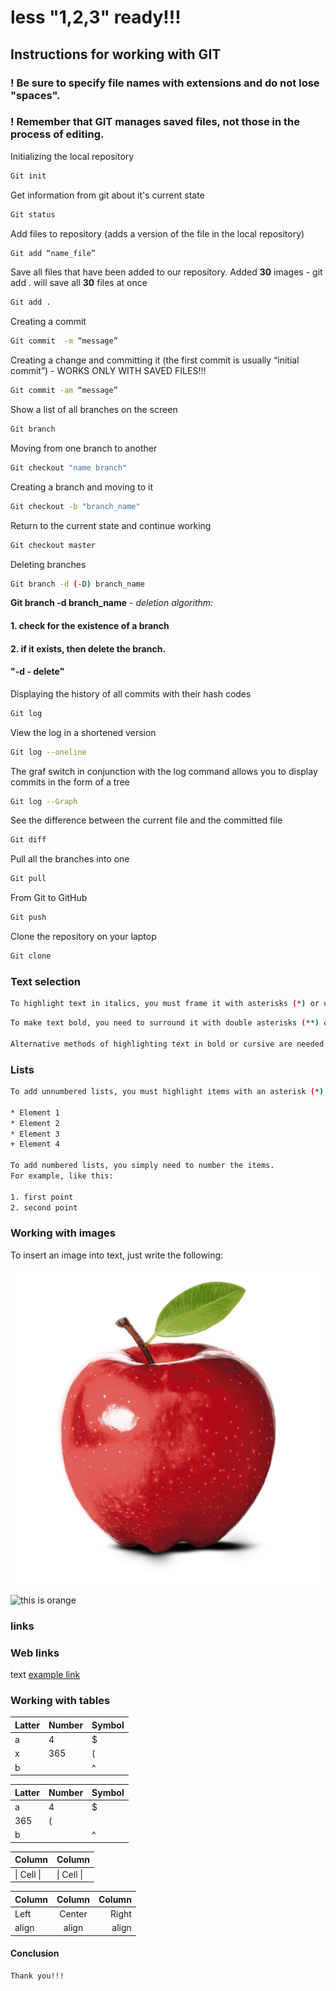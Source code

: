 # less "1,2,3" ready!!!

## Instructions for working with GIT

### ! Be sure to specify file names with extensions and do not lose "spaces".

### ! Remember that GIT manages saved files, not those in the process of editing.

Initializing the local repository  

```sh
Git init
```  
Get information from git about it's current state  

```sh
Git status
```  

Add files to repository (adds a version of the file in the local repository)

```sh
Git add “name_file”
```  

Save all files that have been added to our repository. Added **30** images - git add . will save all **30** files at once  

```sh
Git add .
```  

Creating a commit  

```sh  
Git commit  -m “message”
```  

Creating a change and committing it (the first commit is usually “initial commit”) - WORKS ONLY WITH SAVED FILES!!!

```sh
Git commit -am “message”
```  

Show a list of all branches on the screen   

```sh    
Git branch
```  
   
Moving from one branch to another   

```sh  
Git checkout "name branch"
```  

Creating a branch and moving to it  

```sh  
Git checkout -b "branch_name"
```  

Return to the current state and continue working

```sh  
Git checkout master
```  

Deleting branches  

```sh  
Git branch -d (-D) branch_name
```  
**Git branch -d branch_name** - *deletion algorithm:*

#### 1. check for the existence of a branch 
#### 2. if it exists, then delete the branch.
#### "-d - delete"

Displaying the history of all commits with their hash codes  

```sh  
Git log
```  

View the log in a shortened version  

```sh  
Git log --oneline
```  

The graf switch in conjunction with the log command allows you to display commits in the form of a tree  

```sh  
Git log --Graph
```  

See the difference between the current file and the committed file  

```sh  
Git diff
```  

Pull all the branches into one

```sh
Git pull
```  

From Git to GitHub

```sh
Git push
```

Clone the repository on your laptop

```sh  
Git clone
```  

### Text selection

```sh
To highlight text in italics, you must frame it with asterisks (*) or underscore (_). For example, *like this* or _like this_.
```  

```sh  
To make text bold, you need to surround it with double asterisks (**) or double underscore (__). For example, **like this** or __like this__.  

Alternative methods of highlighting text in bold or cursive are needed so that we can combine both of these methods. For example, _text can be in italics and still be **bold**_.
```   

### Lists

```sh
To add unnumbered lists, you must highlight items with an asterisk (*) or plus sign +. For example, like this:   

* Element 1  
* Element 2  
* Element 3  
+ Element 4

To add numbered lists, you simply need to number the items.
For example, like this:  

1. first point
2. second point
```

### Working with images

To insert an image into text, just write the following:  

![this is apple](apple.jpg)  

![this is orange](orange.png)

### links

### Web links  

text [example link](httml.example.com "tooltip")

### Working with tables

Latter | Number | Symbol
------ | ------|----------
a      | 4     | $
x      | 365    | (
b      |       | ^  

Latter| Number| Symbol
---|---|---
a|4|$
 |365|(
b| |^  

Column | Column
------ | ------
\| Cell \|| \| Cell \|  


Column | Column | Column
:----- | :----: | -----:
Left   | Center | Right
align  | align  | align

#### Conclusion

```sh  
Thank you!!!
```  